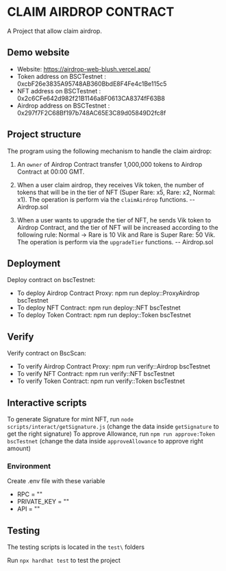 # CLAIM AIRDROP CONTRACT

A Project that allow claim airdrop.

## Demo website

- Website: https://airdrop-web-blush.vercel.app/
- Token address on BSCTestnet : 0xcbF26e3835A95748AB360BbdE8F4Fe4c1Be115c5
- NFT address on BSCTestnet : 0x2c6CFe642d982f21B1146a8F0613CA8374fF63B8
- Airdrop address on BSCTestnet : 0x297f7F2C68Bf197b748AC65E3C89d05849D2fc8f

## Project structure

The program using the following mechanism to handle the claim airdrop:

1. An `owner` of Airdrop Contract transfer 1,000,000 tokens to Airdrop Contract at 00:00 GMT.

2. When a user claim airdrop, they receives Vik token, the number of tokens that will be in the tier of NFT (Super Rare: x5, Rare: x2, Normal: x1). The operation is perform via the `claimAirdrop` functions. -- Airdrop.sol

3. When a user wants to upgrade the tier of NFT, he sends Vik token to Airdrop Contract, and the tier of NFT will be increased according to the following rule: Normal -> Rare is 10 Vik and Rare is Super Rare: 50 Vik. The operation is perform via the `upgradeTier` functions. -- Airdrop.sol

## Deployment

Deploy contract on bscTestnet:

- To deploy Airdrop Contract Proxy: npm run deploy::ProxyAirdrop bscTestnet
- To deploy NFT Contract: npm run deploy::NFT bscTestnet
- To deploy Token Contract: npm run deploy::Token bscTestnet

## Verify

Verify contract on BscScan:

- To verify Airdrop Contract Proxy: npm run verify::Airdrop bscTestnet
- To verify NFT Contract: npm run verify::NFT bscTestnet
- To verify Token Contract: npm run verify::Token bscTestnet

## Interactive scripts

To generate Signature for mint NFT, run `node scripts/interact/getSignature.js` (change the data inside `getSignature` to get the right signature)
To approve Allowance, run `npm run approve:Token bscTestnet` (change the data inside `approveAllowance` to approve right amount)

### Environment

Create .env file with these variable

- RPC = ""
- PRIVATE_KEY = ""
- API = ""

## Testing

The testing scripts is located in the `test\` folders

Run `npx hardhat test` to test the project
